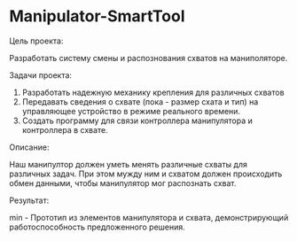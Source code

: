 # Manipulator-SmartTool
Цель проекта:

Разработать систему смены и распознования схватов на маниполяторе.

Задачи проекта:
1. Разработать надежную механику крепления для различных схватов  
2. Передавать сведения о схвате (пока - размер схата и тип) на управляющее устройство в режиме реального времени.
3. Создать программу для связи контроллера манипулятора и контроллера в схвате.

Описание:

Наш манипултор должен уметь менять различные схваты для различных задач. При этом мужду ним и схватом должен происходить обмен данными,
чтобы манипулятор мог распознать схват.

Результат:

min - Прототип из элементов манипулятора и схвата, демонстрирующий работоспособность предложенного решения.
